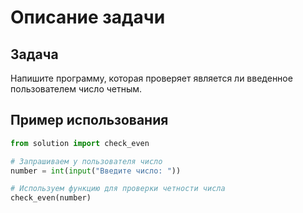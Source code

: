 # Описание задачи

## Задача

Напишите программу, которая проверяет является ли введенное пользователем число четным.

## Пример использования

```python
from solution import check_even

# Запрашиваем у пользователя число
number = int(input("Введите число: "))

# Используем функцию для проверки четности числа
check_even(number)
